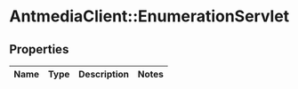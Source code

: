 # AntmediaClient::EnumerationServlet

## Properties
Name | Type | Description | Notes
------------ | ------------- | ------------- | -------------


